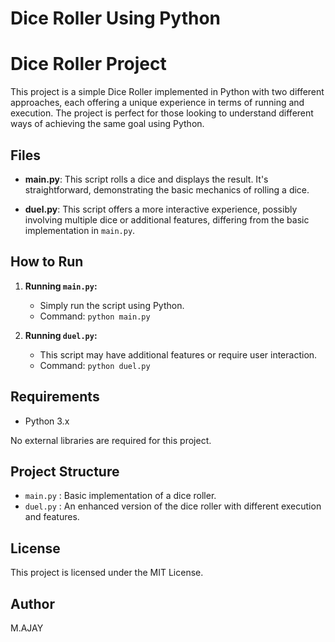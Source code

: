 # Dice Roller Using Python


# Dice Roller Project

This project is a simple Dice Roller implemented in Python with two different approaches, each offering a unique experience in terms of running and execution. The project is perfect for those looking to understand different ways of achieving the same goal using Python.

## Files

- **main.py**: This script rolls a dice and displays the result. It's straightforward, demonstrating the basic mechanics of rolling a dice.
  
- **duel.py**: This script offers a more interactive experience, possibly involving multiple dice or additional features, differing from the basic implementation in `main.py`.

## How to Run

1. **Running `main.py`:**
   - Simply run the script using Python.
   - Command: `python main.py`

2. **Running `duel.py`:**
   - This script may have additional features or require user interaction.
   - Command: `python duel.py`

## Requirements

- Python 3.x

No external libraries are required for this project.

## Project Structure

- `main.py` : Basic implementation of a dice roller.
- `duel.py` : An enhanced version of the dice roller with different execution and features.

## License

This project is licensed under the MIT License.

## Author

M.AJAY

